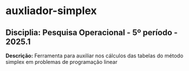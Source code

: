 # auxliador-simplex
## Disciplia: Pesquisa Operacional - 5º período - 2025.1

<b>Descrição:</b> Ferramenta para auxiliar nos cálculos das 
tabelas do método simplex em problemas de programação linear
